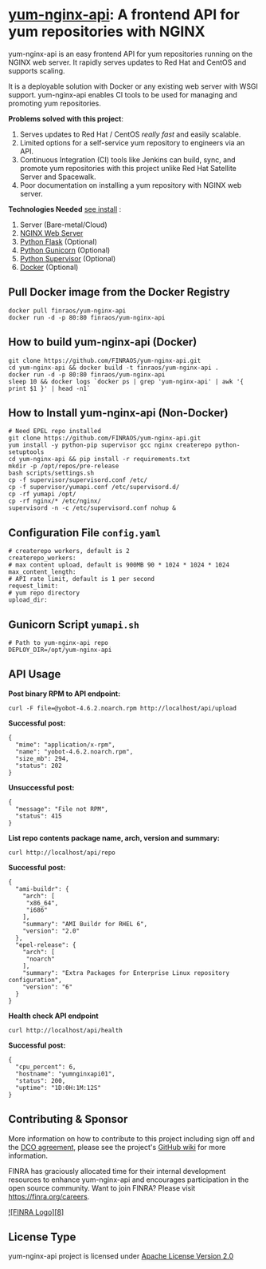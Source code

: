 **[yum-nginx-api][1]**: A frontend API for yum repositories with NGINX
=======

yum-nginx-api is an easy frontend API for yum repositories running on the NGINX web server. It rapidly serves updates to Red Hat and CentOS and supports scaling.

It is a deployable solution with Docker or any existing web server with WSGI support. yum-nginx-api enables CI tools to be used for managing and promoting yum repositories.


**Problems solved with this project**:

1.  Serves updates to Red Hat / CentOS *really fast* and easily scalable.
2.  Limited options for a self-service yum repository to engineers via an API.
3.  Continuous Integration (CI) tools like Jenkins can build, sync, and promote yum repositories with this project unlike Red Hat Satellite Server and Spacewalk.
4.  Poor documentation on installing a yum repository with NGINX web server.



**Technologies Needed** [see install](#install) :

 1.  Server (Bare-metal/Cloud)
 2.  [NGINX Web Server][2]
 3.  [Python Flask][3] (Optional)
 4.  [Python Gunicorn][4] (Optional)
 5.  [Python Supervisor][5] (Optional)
 6.  [Docker][6] (Optional) 


## Pull Docker image from the Docker Registry <a name="install"></a>
    docker pull finraos/yum-nginx-api
    docker run -d -p 80:80 finraos/yum-nginx-api

## How to build yum-nginx-api (Docker)

    git clone https://github.com/FINRAOS/yum-nginx-api.git
    cd yum-nginx-api && docker build -t finraos/yum-nginx-api .
    docker run -d -p 80:80 finraos/yum-nginx-api
    sleep 10 && docker logs `docker ps | grep 'yum-nginx-api' | awk '{ print $1 }' | head -n1` 

## How to Install yum-nginx-api (Non-Docker)

    # Need EPEL repo installed
    git clone https://github.com/FINRAOS/yum-nginx-api.git
    yum install -y python-pip supervisor gcc nginx createrepo python-setuptools
    cd yum-nginx-api && pip install -r requirements.txt
    mkdir -p /opt/repos/pre-release
    bash scripts/settings.sh
    cp -f supervisor/supervisord.conf /etc/
    cp -f supervisor/yumapi.conf /etc/supervisord.d/
    cp -rf yumapi /opt/
    cp -rf nginx/* /etc/nginx/
    supervisord -n -c /etc/supervisord.conf nohup &

## Configuration File `config.yaml`

    # createrepo workers, default is 2
    createrepo_workers:
    # max content upload, default is 900MB 90 * 1024 * 1024 * 1024
    max_content_length:
    # API rate limit, default is 1 per second
    request_limit:
    # yum repo directory
    upload_dir:

## Gunicorn Script `yumapi.sh`

    # Path to yum-nginx-api repo
    DEPLOY_DIR=/opt/yum-nginx-api

## API Usage 

**Post binary RPM to API endpoint:**

    curl -F file=@yobot-4.6.2.noarch.rpm http://localhost/api/upload

**Successful post:**

    {
      "mime": "application/x-rpm", 
      "name": "yobot-4.6.2.noarch.rpm", 
      "size_mb": 294, 
      "status": 202
    }

**Unsuccessful post:**

    {
      "message": "File not RPM", 
      "status": 415
    }

**List repo contents package name, arch, version and summary:**

    curl http://localhost/api/repo

**Successful post:**

    {
      "ami-buildr": {
        "arch": [
         "x86_64",
         "i686"
        ],
        "summary": "AMI Buildr for RHEL 6",
        "version": "2.0"
      },
      "epel-release": {
        "arch": [
         "noarch"
        ],
        "summary": "Extra Packages for Enterprise Linux repository configuration",
        "version": "6"
      }
    }
 
**Health check API endpoint**
 
    curl http://localhost/api/health

**Successful post:**

    {
      "cpu_percent": 6,
      "hostname": "yumnginxapi01",
      "status": 200,
      "uptime": "1D:0H:1M:12S"
    }

## Contributing & Sponsor

More information on how to contribute to this project including sign off and the [DCO agreement](https://github.com/FINRAOS/yum-nginx-api/blob/master/DCO.md), please see the project's [GitHub wiki](https://github.com/FINRAOS/yum-nginx-api/wiki) for more information.

FINRA has graciously allocated time for their internal development resources to enhance yum-nginx-api and encourages participation in the open source community. Want to join FINRA? Please visit https://finra.org/careers.

[![FINRA Logo][8]](https://finra.org)


## License Type

yum-nginx-api project is licensed under [Apache License Version 2.0](http://www.apache.org/licenses/LICENSE-2.0)


  [1]: http://github.com/finraos/yum-nginx-api/wiki
  [2]: http://nginx.org
  [3]: http://flask.pocoo.org
  [4]: http://gunicorn.org
  [5]: http://supervisord.org
  [6]: https://docker.io
  [7]: http://www.finra.org/web/groups/corporate/@corp/documents/web_asset/p075334.gif
